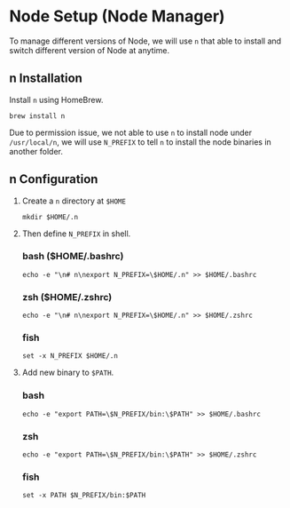 # Node Setup (Node Manager)

To manage different versions of Node, we will use `n` that able to install and switch different version of Node at anytime.

## n Installation

Install `n` using HomeBrew.

```
brew install n
```

Due to permission issue, we not able to use `n` to install node under `/usr/local/n`, we will use `N_PREFIX` to tell `n` to install the node binaries in another folder.

## n Configuration

1. Create a `n` directory at `$HOME`

    ```
    mkdir $HOME/.n
    ```

2. Then define `N_PREFIX` in shell.

    ### bash ($HOME/.bashrc)

    ```
    echo -e "\n# n\nexport N_PREFIX=\$HOME/.n" >> $HOME/.bashrc
    ```

    ### zsh ($HOME/.zshrc)

    ```
    echo -e "\n# n\nexport N_PREFIX=\$HOME/.n" >> $HOME/.zshrc
    ```

    ### fish

    ```
    set -x N_PREFIX $HOME/.n
    ```

3. Add new binary to `$PATH`.

    ### bash

    ```
    echo -e "export PATH=\$N_PREFIX/bin:\$PATH" >> $HOME/.bashrc
    ```

    ### zsh

    ```
    echo -e "export PATH=\$N_PREFIX/bin:\$PATH" >> $HOME/.zshrc
    ```

    ### fish

    ```
    set -x PATH $N_PREFIX/bin:$PATH
    ```


